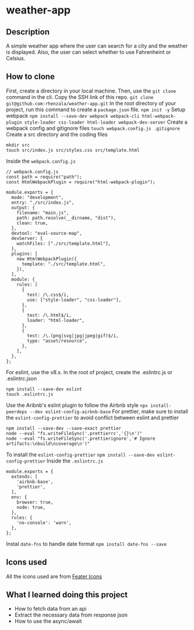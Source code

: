 # weather-app
## Description
A simple weather app where the user can search for a city and the weather is displayed. Also, the user can select whether to use Fahrenheint or Celsius.
## How to clone
First, create a directory in your local machine.
Then, use the `git clone` command in the cli. Copy the SSH link of this repo.
`git clone git@github.com:rhenzala/weather-app.git`
In the root directory of your project, run this command to create a `package.json` file.
`npm init -y`
Setup webpack
`npm install --save-dev webpack webpack-cli html-webpack-plugin style-loader css-loader html-loader webpack-dev-server`
Create a webpack config and gitignore files
`touch webpack.config.js .gitignore`
Create a src directory and the coding files
```
mkdir src
touch src/index.js src/styles.css src/template.html
```
Inside the `webpack.config.js` 
```
// webpack.config.js
const path = require("path");
const HtmlWebpackPlugin = require("html-webpack-plugin");

module.exports = {
  mode: "development",
  entry: "./src/index.js",
  output: {
    filename: "main.js",
    path: path.resolve(__dirname, "dist"),
    clean: true,
  },
  devtool: "eval-source-map",
  devServer: {
    watchFiles: ["./src/template.html"],
  },
  plugins: [
    new HtmlWebpackPlugin({
      template: "./src/template.html",
    }),
  ],
  module: {
    rules: [
      {
        test: /\.css$/i,
        use: ["style-loader", "css-loader"],
      },
      {
        test: /\.html$/i,
        loader: "html-loader",
      },
      {
        test: /\.(png|svg|jpg|jpeg|gif)$/i,
        type: "asset/resource",
      },
    ],
  },
};
```
For eslint, use the v8.x. In the root of project, create the .eslintrc.js or .eslintrc.json
```
npm install --save-dev eslint
touch .eslintrc.js
```
Use the Aribnb's  eslint plugin to follow the Airbnb style
`npx install-peerdeps --dev eslint-config-airbnb-base`
For prettier, make sure to install the `eslint-config-prettier` to avoid conflict between eslint and prettier
```
npm install --save-dev --save-exact prettier
node --eval "fs.writeFileSync('.prettierrc','{}\n')"
node --eval "fs.writeFileSync('.prettierignore','# Ignore artifacts:\nbuild\ncoverage\n')"
```
To install the `eslint-config-prettier`
`npm install --save-dev eslint-config-prettier`
Inside the `.eslintrc.js`
```
module.exports = {
  extends: [
    'airbnb-base',
    'prettier',
  ],
  env: {
    browser: true,
    node: true,
  },
  rules: {
    'no-console': 'warn',
  },
};
```
Instal `date-fns` to handle date format
`npm install date-fns --save`
## Icons used
All the icons used are from <a href="https://feathericons.com/?query=weather">Feater Icons</a>
## What I learned doing this project
- How to fetch data from an api
- Extract the necessary data from response json
- How to use the async/await 




